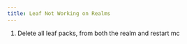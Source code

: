 ```yaml
---
title: Leaf Not Working on Realms
---
```


<template-Stub />

1. Delete all leaf packs, from both the realm and restart mc
